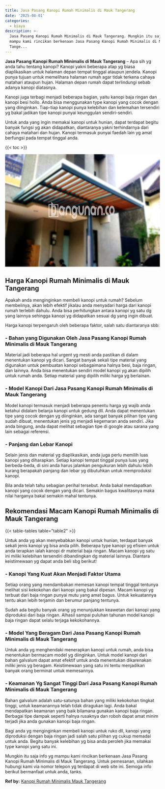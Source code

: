 ```yaml
---
title: Jasa Pasang Kanopi Rumah Minimalis di Mauk Tangerang
date: '2025-08-01'
categories:
  - biaya
description: >-
  Jasa Pasang Kanopi Rumah Minimalis di Mauk Tangerang. Mungkin itu saja info yg
  mampu kami rincikan berkenaan Jasa Pasang Kanopi Rumah Minimalis di Mauk
  Tange...
---
```


**Jasa Pasang Kanopi Rumah Minimalis di Mauk Tangerang** – Apa sih yg anda tahu tentang kanopi? Kanopi yakni beberapa atap yg biasa diaplikasikan untuk halaman depan tempat tinggal ataupun jendela. Kanopi punya tujuan untuk memelihara halaman rumah agar tidak terkena cahaya matahari ataupun hujan. Halaman depan rumah dapat terlindungi sebab adanya kanopi diatasnya.

Kanopi juga terbagi menjadi beberapa bagian, yaitu kanopi baja ringan dan kanopi besi hollo. Anda bisa menggunakan type kanopi yang cocok dengan yang diinginkan. Tiap-tiap kanopi punya kelebihan dan kelemahan tersendiri yg bakal jadikan tipe kanopi punyai keunggulan sendiri-sendiri.

Untuk anda yang ingin memakai kanopi untuk hunian, dapat terdapat begitu banyak fungsi yg akan didapatkan, diantaranya yakni terhindarnya dari cahaya matahari dan hujan. Kanopi termasuk punyai faedah lain yg amat berfungsi pada tempat tinggal anda.

{{< toc >}}

![Jasa Pasang Kanopi Rumah Minimalis di Mauk Tangerang](/images/harga-kanopi-minimalis-54.png)

## Harga Kanopi Rumah Minimalis di Mauk Tangerang

Apakah anda menginginkan membeli kanopi untuk rumah? Sebelum membelinya, akan lebih efektif jikalau anda menyadari harga dari kanopi rumah terlebih dahulu. Anda bisa perhitungkan antara kanopi yg satu dg yang lainnya sehingga kanopi yg didapatkan sesuai dg yang ingin dibuat.

Harga kanopi terpengaruh oleh beberapa faktor, salah satu diantaranya sbb:

### \- Bahan yang Digunakan Oleh Jasa Pasang Kanopi Rumah Minimalis di Mauk Tangerang

Material jadi beberapa hal urgent yg mesti anda pastikan di dalam menentukan kanopi yg dicari. Sangat banyak sekali tipe material yang digunakan untuk pembuatan kanopi sebagaimana halnya besi, baja ringan, dan lainnya. Anda bisa menentukan sendiri model kanopi yg akan dipilih untuk rumah anda. Setiap material yang dipilih miliki harga yg berlainan.

### \- Model Kanopi Dari Jasa Pasang Kanopi Rumah Minimalis di Mauk Tangerang

Model kanopi termasuk menjadi beberapa penentu harga yg wajib anda ketahui didalam belanja kanopi untuk gedung dll. Anda dapat menentukan tipe yang cocok dengan yg diinginkan, ada sangat banyak pilihan tipe yang sudah dibuat, menentukan jenis yg menjadi kegemaran anda sendiri. Jika anda bingung, anda dapat melihat sebagian tipe di google atau sarana yang lain sebagai referensi.

### \- Panjang dan Lebar Kanopi

Selain jenis dan material yg diaplikasikan, anda juga perlu memilih luas kanopi yang diharapkan. Setiap kanopi tempat tinggal punya luas yang berbeda-beda, di sini anda harus jalankan pengukuran lebih dahulu lebih kurang berapakah panjang dan lebar yg dibutuhkan untuk memproduksi kanopi.

Bila anda telah tahu sebagian perihal tersebut. Anda bakal mendapatkan kanopi yang cocok dengan yang dicari. Semakin bagus kwalitasnya maka nilai harganya bakal semakin mahal tentunya.

## Rekomendasi Macam Kanopi Rumah Minimalis di Mauk Tangerang

{{< table-tables table="table2" >}}

Untuk anda yg akan menyebabkan kanopi untuk hunian, terdapat banyak sekali jenis kanopi yg bisa anda pilih. Beberapa type kanopi yg efisien untuk anda terapkan ialah kanopi dr material baja ringan. Macam kanopi yg satu ini miliki kelebihan tersendiri dibandingkan dg material lainnya. Diantara keistimewaan yg dapat anda beli sbg berikut!

### \- Kanopi Yang Kuat Akan Menjadi Faktor Utama

Setiap orang yang mendambakan memesan kanopi tempat tinggal tentunya melihat sisi kekokohan dari kanopi yang bakal dipesan. Macam kanopi yg terbuat dari baja ringan punyai mutu yang amat bagus. Untuk kekuatannya tentu akan lebih terjamin dan berumur panjang tentunya.

Sudah ada begitu banyak orang yg menunjukkan keawetan dari kanopi yang diproduksi dari baja ringan. Alhasil sampai puluhan tahunan model kanopi baja ringan dapat selalu terjaga kekokohannya.

### \- Model Yang Beragam Dari Jasa Pasang Kanopi Rumah Minimalis di Mauk Tangerang

Untuk anda yg menghendaki menerapkan kanopi untuk rumah, anda bisa menentukan bermacam model yg diinginkan. Untuk model kanopi dari bahan galvalum dapat amat efektif untuk anda menentukan dikarenakan miliki jenis yg beragam. Keistimewaan yang satu ini tentu menjadikan banyak orang berminat untuk memesannya.

### \- Keamanan Yg Sangat Tinggi Dari Jasa Pasang Kanopi Rumah Minimalis di Mauk Tangerang

Bahan galvalum adalah satu-satunya bahan yang miliki kekokohan tingkat tinggi, untuk keamanannya telah tidak diragukan lagi. Anda bakal mendapatkan keamanan yang baik bilamana gunakan kanopi baja ringan. Berbagai tipe dampak seperti halnya rusaknya dan roboh dapat amat minim terjadi jika anda gunakan kanopi baja ringan.

Bagi anda yg menginginkan membeli kanopi untuk ruko dll, kanopi yang diproduksi dengan baja ringan jadi salah satu pilihan yg cukup memadai untuk anda. Begitu banyak kelebihan yg bisa anda peroleh jika memakai type kanopi yang satu ini.

Mungkin itu saja info yg mampu kami rincikan berkenaan Jasa Pasang Kanopi Rumah Minimalis di Mauk Tangerang. Untuk pemesanan, silahkan hubungi kami via nomor telepon yg terdapat di web site ini. Semoga info berikut bermanfaat untuk anda, tanks.

**Ref by:**  [Kanopi Rumah Minimalis Mauk Tangerang](https://id.wikipedia.org/wiki/Kanopi)
